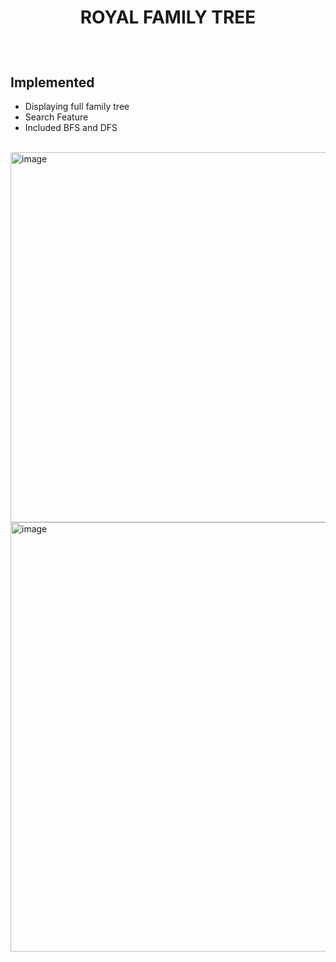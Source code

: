 
# <p align="center">ROYAL FAMILY TREE</p>

<br>

## Implemented 
- Displaying full family tree
- Search Feature
- Included BFS and DFS

<br>

<img width="1872" height="592" alt="image" src="https://github.com/user-attachments/assets/6fb79716-fcf0-4416-a4c7-efaf0de23cac" />

<img width="1827" height="687" alt="image" src="https://github.com/user-attachments/assets/0fd153b3-189a-47e4-acf6-297cd2cd6ce9" />

